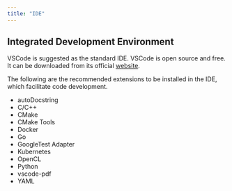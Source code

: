 ```yaml
---
title: "IDE"
---
```


## Integrated Development Environment

VSCode is suggested as the standard IDE. VSCode is open source and free. It can be downloaded from its official [website](https://code.visualstudio.com/).

The following are the recommended extensions to be installed in the IDE, which facilitate code development.
+ autoDocstring
+ C/C++
+ CMake
+ CMake Tools 
+ Docker
+ Go
+ GoogleTest Adapter
+ Kubernetes
+ OpenCL
+ Python
+ vscode-pdf
+ YAML